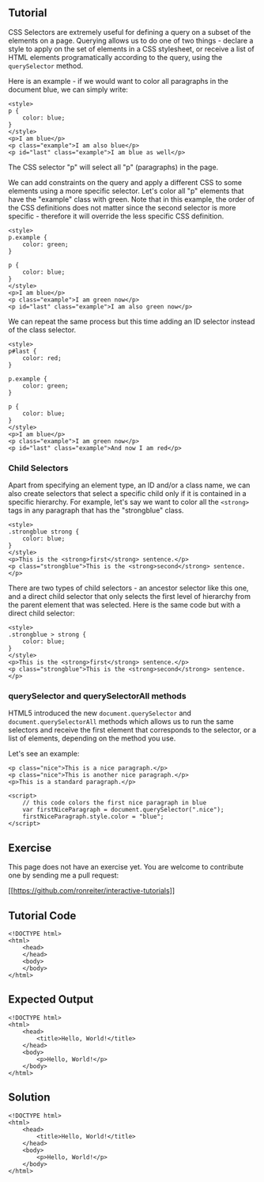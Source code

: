 Tutorial
--------

CSS Selectors are extremely useful for defining a query on a subset of the elements on a page. Querying allows us
to do one of two things - declare a style to apply on the set of elements in a CSS stylesheet, 
or receive a list of HTML elements programatically according to the query, using the `querySelector` method.

Here is an example - if we would want to color all paragraphs in the document blue, we can simply write:

    <style>
    p {
        color: blue;
    }
    </style>
    <p>I am blue</p>
    <p class="example">I am also blue</p>
    <p id="last" class="example">I am blue as well</p>
    
The CSS selector "p" will select all "p" (paragraphs) in the page.

We can add constraints on the query and apply a different CSS to some elements using a more specific selector. 
Let's color all "p" elements that have the "example" class with green. Note that in this example, the order of the
CSS definitions does not matter since the second selector is more specific - therefore it will override the less
specific CSS definition.

    <style>
    p.example {
        color: green;
    }

    p {
        color: blue;
    }    
    </style>
    <p>I am blue</p>
    <p class="example">I am green now</p>
    <p id="last" class="example">I am also green now</p>

We can repeat the same process but this time adding an ID selector instead of the class selector.

    <style>
    p#last {
        color: red;    
    }
    
    p.example {
        color: green;
    }

    p {
        color: blue;
    }    
    </style>
    <p>I am blue</p>
    <p class="example">I am green now</p>
    <p id="last" class="example">And now I am red</p>

### Child Selectors

Apart from specifying an element type, an ID and/or a class name, we can also create selectors that select 
a specific child only if it is contained in a specific hierarchy. For example, let's say we want to color all
the `<strong>` tags in any paragraph that has the "strongblue" class.

    <style>
    .strongblue strong {
        color: blue;    
    }
    </style>
    <p>This is the <strong>first</strong> sentence.</p>
    <p class="strongblue">This is the <strong>second</strong> sentence.</p>

There are two types of child selectors - an ancestor selector like this one, and a direct child selector that only
selects the first level of hierarchy from the parent element that was selected. Here is the same code but with 
a direct child selector:

    <style>
    .strongblue > strong {
        color: blue;    
    }
    </style>
    <p>This is the <strong>first</strong> sentence.</p>
    <p class="strongblue">This is the <strong>second</strong> sentence.</p>


### querySelector and querySelectorAll methods

HTML5 introduced the new `document.querySelector` and `document.querySelectorAll` methods which allows us to run
the same selectors and receive the first element that corresponds to the selector, or a list of elements, 
depending on the method you use.

Let's see an example:

    <p class="nice">This is a nice paragraph.</p>
    <p class="nice">This is another nice paragraph.</p>
    <p>This is a standard paragraph.</p>
    
    <script>
        // this code colors the first nice paragraph in blue
        var firstNiceParagraph = document.querySelector(".nice");
        firstNiceParagraph.style.color = "blue";
    </script>

Exercise
--------

This page does not have an exercise yet. You are welcome to contribute one by sending me a pull request:

[[https://github.com/ronreiter/interactive-tutorials]]


Tutorial Code
-------------

    <!DOCTYPE html>
    <html>
        <head>
        </head>
        <body>
        </body>
    </html>
    
Expected Output
---------------

    <!DOCTYPE html>
    <html>
        <head>
            <title>Hello, World!</title>
        </head>
        <body>
            <p>Hello, World!</p>
        </body>
    </html>

Solution
--------

    <!DOCTYPE html>
    <html>
        <head>
            <title>Hello, World!</title>
        </head>
        <body>
            <p>Hello, World!</p>
        </body>
    </html>
